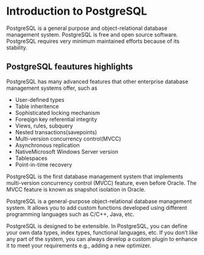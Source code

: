 # Introduction to PostgreSQL

PostgreSQL is a general purpose and object-relational database management system. PostgreSQL is free and open source software. PostgreSQL requires very minimum maintained efforts because of its stability.

## PostgreSQL feautures highlights

PostgreSQL has many advanced features that other enterprise database management systems offer, such as

- User-defined types
- Table inheritence
- Sophisticated locking mechanism
- Foreqign key referential integrity
- Views, rules, subquery
- Nested transactions(savepoints)
- Multi-version concurrency control(MVCC)
- Asynchronous replication
- NativeMicrosoft Windows Server version
- Tablespaces
- Point-in-time recovery

PostgreSQL is the first database management system that implements multi-version concurrency control (MVCC) feature, even before Oracle. The MVCC feature is known as snapshot isolation in Oracle.

PostgreSQL is a general-purpose object-relational database management system. It allows you to add custom functions developed using different programming languages such as C/C++, Java, etc.

PostgreSQL is designed to be extensible. In PostgreSQL, you can define your own data types, index types, functional languages, etc. If you don’t like any part of the system, you can always develop a custom plugin to enhance it to meet your requirements e.g., adding a new optimizer.

